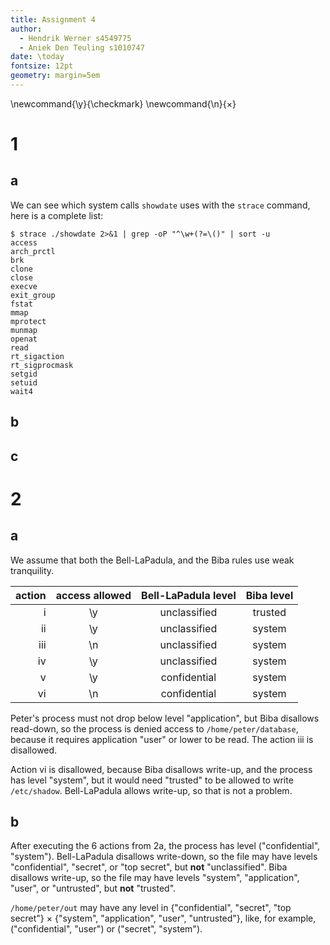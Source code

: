 ```yaml
---
title: Assignment 4
author:
  - Hendrik Werner s4549775
  - Aniek Den Teuling s1010747
date: \today
fontsize: 12pt
geometry: margin=5em
---
```


\newcommand{\y}{\checkmark}
\newcommand{\n}{$\times$}

# 1
## a
We can see which system calls `showdate` uses with the `strace` command, here is a complete list:

```
$ strace ./showdate 2>&1 | grep -oP "^\w+(?=\()" | sort -u
access
arch_prctl
brk
clone
close
execve
exit_group
fstat
mmap
mprotect
munmap
openat
read
rt_sigaction
rt_sigprocmask
setgid
setuid
wait4
```

## b
## c

# 2
## a
We assume that both the Bell-LaPadula, and the Biba rules use weak tranquility.

|action|access allowed|Bell-LaPadula level|Biba level|
|-----:|:------------:|:-----------------:|:--------:|
i|\y|unclassified|trusted
ii|\y|unclassified|system
iii|\n|unclassified|system
iv|\y|unclassified|system
v|\y|confidential|system
vi|\n|confidential|system

Peter's process must not drop below level "application", but Biba disallows read-down, so the process is denied access to `/home/peter/database`, because it requires application "user" or lower to be read. The action iii is disallowed.

Action vi is disallowed, because Biba disallows write-up, and the process has level "system", but it would need "trusted" to be allowed to write `/etc/shadow`. Bell-LaPadula allows write-up, so that is not a problem.

## b
After executing the 6 actions from 2a, the process has level ("confidential", "system"). Bell-LaPadula disallows write-down, so the file may have levels "confidential", "secret", or "top secret", but **not** "unclassified". Biba disallows write-up, so the file may have levels "system", "application", "user", or "untrusted", but **not** "trusted".

`/home/peter/out` may have any level in {"confidential", "secret", "top secret"} $\times$ {"system", "application", "user", "untrusted"}, like, for example, ("confidential", "user") or ("secret", "system").
